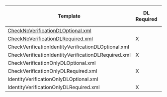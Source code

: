 | Template                                             | DL  Required  | Verify  Check  | Verify  ID  | Certification Terminal ID  (Guar/Non)  |
|------------------------------------------------------|---------------|----------------|-------------|----------------------------------------|
| [CheckNoVerificationDLOptional.xml](CheckNoVerficationDLOptional.xml)                    |               |                |             | 1010 / 2010                            |
| [CheckNoVerificationDLRequired.xml](CheckNoVerificationDLRequired.xml)                    | X             |                |             | 1011 / 2011                            |
| CheckVerificationIdentityVerificationDLOptional.xml  |               | X              | X           | 1012 / 2012                            |
| CheckVerificationIdentityVerificationDLRequired.xml  | X             | X              | X           | 1013 / 2013                            |
| CheckVerificationOnlyDLOptional.xml                  |               | X              |             | 1014 / 2014                            |
| CheckVerificationOnlyDLRequired.xml                  | X             | X              |             | 1015 / 2015                            |
| IdentityVerificationOnlyDLOptional.xml               |               |                | X           | 1016 / 2016                            |
| IdentityVerificationOnlyDLRequired.xml               | X             |                | X           | 1017 / 2017                            |
